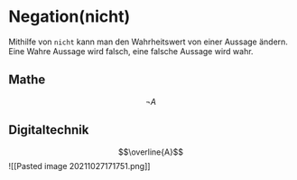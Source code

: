 # Negation(nicht)
Mithilfe von `nicht` kann man den Wahrheitswert von einer Aussage ändern. Eine Wahre Aussage wird falsch, eine falsche Aussage wird wahr.
## Mathe
$$\neg A$$
## Digitaltechnik
$$\overline{A}$$
![[Pasted image 20211027171751.png]]